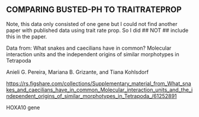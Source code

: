 ## COMPARING BUSTED-PH TO TRAITRATEPROP 

Note, this data only consisted of one gene but I could not find another paper with published data using trait rate prop. So I did ## NOT ## include this in the paper. 

Data from:
What snakes and caecilians have in common? Molecular interaction units and the independent origins of similar morphotypes in Tetrapoda

Anieli G. Pereira, Mariana B. Grizante, and Tiana Kohlsdorf

https://rs.figshare.com/collections/Supplementary_material_from_What_snakes_and_caecilians_have_in_common_Molecular_interaction_units_and_the_independent_origins_of_similar_morphotypes_in_Tetrapoda_/61252891


HOXA10 gene


